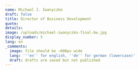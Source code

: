```yaml
---
name: Michael J. Iwanyczko
draft: false
title: Director of Business Development
quote:
details:
image: /uploads/michael-iwanyczko-final-bw.jpg
display_number: 5
lang: en
_comments:
  image: file should be ~600px wide
  lang: '''en'' for english, ''de'' for german (lowercase)'
  draft: drafts are saved but not published
---
```

